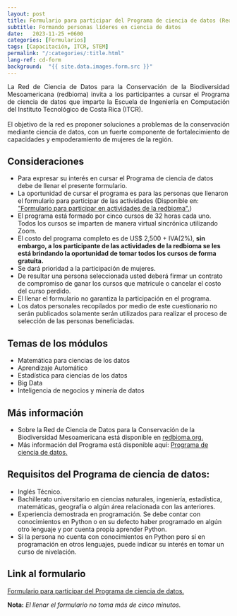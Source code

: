 ```yaml
---
layout: post
title: Formulario para participar del Programa de ciencia de datos (Requiere conocimientos de Python)
subtitle: Formando personas líderes en ciencia de datos
date:   2023-11-25 +0600
categories: [Formularios]
tags: [Capacitación, ITCR, STEM]
permalink: "/:categories/:title.html"
lang-ref: cd-form
background:  "{{ site.data.images.form.src }}"
---
```


<div style="text-align: justify">
La Red de Ciencia de Datos para la Conservación de la Biodiversidad Mesoamericana (redbioma) invita a los participantes a cursar el Programa de ciencia de datos que imparte la Escuela de Ingeniería en Computación del Instituto Tecnológico de Costa Rica (ITCR).
<br><br>
El objetivo de la red es proponer soluciones a problemas de la conservación mediante ciencia de datos, con un fuerte componente de fortalecimiento de capacidades y empoderamiento de mujeres de la región.
</div>

## Consideraciones

- Para expresar su interés en cursar el Programa de ciencia de datos debe de llenar el presente formulario.
- La oportunidad de cursar el programa es para las personas que llenaron el formulario para participar de las actividades (Disponible en: ["Formulario para participar en actividades de la redbioma".](https://redbioma.github.io/formularios/invitacion-red.html))
- El programa está formado por cinco cursos de 32 horas cada uno. Todos los cursos se imparten de manera virtual sincrónica utilizando Zoom.
- El costo del programa completo es de US$ 2,500 + IVA(2%), **sin embargo, a los participante de las actividades de la redbioma se les está brindando la oportunidad de tomar todos los cursos de forma gratuita.**
- Se dará prioridad a la participación de mujeres.
- De resultar una persona seleccionada usted deberá firmar un contrato de compromiso de ganar los cursos que matricule o cancelar el costo del curso perdido.
- El llenar el formulario no garantiza la participación en el programa.
- Los datos personales recopilados por medio de este cuestionario no serán publicados solamente serán utilizados para realizar el proceso de selección de las personas beneficiadas.
  
## Temas de los módulos

- Matemática para ciencias de los datos
- Aprendizaje Automático
- Estadística para ciencias de los datos
- Big Data
- Inteligencia de negocios y minería de datos

## Más información

- Sobre la Red de Ciencia de Datos para la Conservación de la Biodiversidad Mesoamericana está disponible en [redbioma.org.](https://redbioma.github.io)
- Más información del Programa está disponible aquí: [Programa de ciencia de datos.](https://www.tec.ac.cr/fundatec/programa-ciencias-datos-escuela-computacion)

## Requisitos del Programa de ciencia de datos:

- Inglés Técnico.
- Bachillerato universitario en ciencias naturales, ingeniería, estadística, matemáticas, geografía o algún área relacionada con las anteriores.
- Experiencia demostrada en programación. Se debe contar con conocimientos en Python o en su defecto haber programado en algún otro lenguaje y por cuenta propia aprender Python.
- Si la persona no cuenta con conocimientos en Python pero sí en programación en otros lenguajes, puede indicar su interés en tomar un curso de nivelación.

## Link al formulario

[Formulario para participar del Programa de ciencia de datos.](https://forms.gle/ebEFYhef4QAraR6E9)

**Nota:** *El llenar el formulario no toma más de cinco minutos.*
